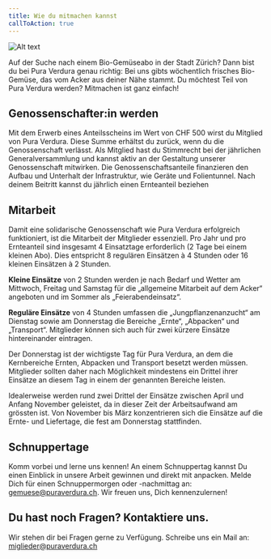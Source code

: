```yaml
---
title: Wie du mitmachen kannst
callToAction: true
---
```


![Alt text](/content/Feld.jpg)

Auf der Suche nach einem Bio-Gemüseabo in der Stadt Zürich? Dann bist du bei Pura Verdura genau richtig: Bei uns gibts wöchentlich frisches Bio-Gemüse, das vom Acker aus deiner Nähe stammt. Du möchtest Teil von Pura Verdura werden? Mitmachen ist ganz einfach!  


## Genossenschafter:in werden

Mit dem Erwerb eines Anteilsscheins im Wert von CHF 500 wirst du Mitglied von Pura Verdura. Diese Summe erhältst du zurück, wenn du die Genossenschaft verlässt. Als Mitglied hast du Stimmrecht bei der jährlichen Generalversammlung und kannst aktiv an der Gestaltung unserer Genossenschaft mitwirken. Die Genossenschaftsanteile finanzieren den Aufbau und Unterhalt der Infrastruktur, wie Geräte und Folientunnel. Nach deinem Beitritt kannst du jährlich einen Ernteanteil beziehen

##  Mitarbeit

Damit eine solidarische Genossenschaft wie Pura Verdura erfolgreich funktioniert, ist die Mitarbeit der Mitglieder essenziell. Pro Jahr und pro Ernteanteil sind insgesamt 4 Einsatztage erforderlich (2 Tage bei einem kleinen Abo). Dies entspricht 8 regulären Einsätzen à 4 Stunden oder 16 kleinen Einsätzen à 2 Stunden. 

**Kleine Einsätze** von 2 Stunden werden je nach Bedarf und Wetter am Mittwoch, Freitag und Samstag für die „allgemeine Mitarbeit auf dem Acker“ angeboten und im Sommer als „Feierabendeinsatz“.

**Reguläre Einsätze** von 4 Stunden umfassen die „Jungpflanzenanzucht“ am Dienstag sowie am Donnerstag die Bereiche „Ernte“, „Abpacken“ und „Transport“. Mitglieder können sich auch für zwei kürzere Einsätze hintereinander eintragen. 

Der Donnerstag ist der wichtigste Tag für Pura Verdura, an dem die Kernbereiche Ernten, Abpacken und Transport besetzt werden müssen. Mitglieder sollten daher nach Möglichkeit mindestens ein Drittel ihrer Einsätze an diesem Tag in einem der genannten Bereiche leisten. 

Idealerweise werden rund zwei Drittel der Einsätze zwischen April und Anfang November geleistet, da in dieser Zeit der Arbeitsaufwand am grössten ist. Von November bis März konzentrieren sich die Einsätze auf die Ernte- und Liefertage, die fest am Donnerstag stattfinden. 


## Schnuppertage

Komm vorbei und lerne uns kennen! An einem Schnuppertag kannst Du einen Einblick in unsere Arbeit gewinnen und direkt mit anpacken. Melde Dich für einen Schnuppermorgen oder -nachmittag an: gemuese@puraverdura.ch. Wir freuen uns, Dich kennenzulernen! 

## Du hast noch Fragen? Kontaktiere uns. 

Wir stehen dir bei Fragen gerne zu Verfügung. Schreibe uns ein Mail an: miglieder@puraverdura.ch 

